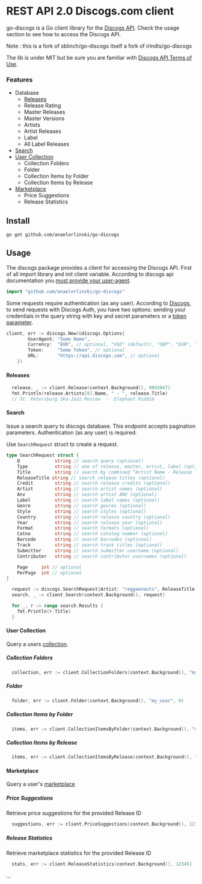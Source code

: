 # REST API 2.0 Discogs.com client

go-discogs is a Go client library for the [Discogs API](https://www.discogs.com/developers/). Check the usage section to see how to access the Discogs API.

Note : this is a fork of sblinch/go-discogs itself a fork of irlndts/go-discogs

The lib is under MIT but be sure you are familiar with [Discogs API Terms of Use](https://support.discogs.com/hc/en-us/articles/360009334593-API-Terms-of-Use).

### Features
 * Database
    * [Releases](#releases)
    * Release Rating
    * Master Releases
    * Master Versions
    * Artists
    * Artist Releases
    * Label
    * All Label Releases
 * [Search](#search)
 * [User Collection](#user-collection)
    * Collection Folders
    * Folder
    * Collection Items by Folder
    * Collection Items by Release
 * [Marketplace](#marketplace)
    * Price Suggestions
    * Release Statistics
 
Install
--------
    go get github.com/anaelorlinski/go-discogs

Usage
---------
The discogs package provides a client for accessing the Discogs API. 
First of all import library and init client variable. According to discogs api documentation you [must provide your user-agent](https://www.discogs.com/developers/#page:home,header:home-general-information). 
```go
import "github.com/anaelorlinski/go-discogs"
```

Some requests require authentication (as any user). According to [Discogs](https://www.discogs.com/developers/#page:authentication,header:authentication-discogs-auth-flow), to send requests with Discogs Auth, you have two options: sending your credentials in the query string with key and secret parameters or a [token parameter](https://www.discogs.com/settings/developers).

```go
client, err := discogs.New(&discogs.Options{
        UserAgent: "Some Name",
        Currency:  "EUR", // optional, "USD" (default), "GBP", "EUR", "CAD", "AUD", "JPY", "CHF", "MXN", "BRL", "NZD", "SEK", "ZAR" are allowed
        Token:     "Some Token", // optional
        URL:       "https://api.discogs.com", // optional
    })
``` 

#### Releases
```go
  release, _ := client.Release(context.Background(), 9893847)
  fmt.Println(release.Artists[0].Name, " - ", release.Title) 
  // St. Petersburg Ska-Jazz Review  -  Elephant Riddim
```

#### Search
Issue a search query to discogs database. This endpoint accepts pagination parameters.
Authentication (as any user) is required.

Use `SearchRequest` struct to create a request.
```go
type SearchRequest struct {
    Q             string // search query (optional)
    Type          string // one of release, master, artist, label (optional)
    Title         string // search by combined “Artist Name - Release Title” title field (optional)
    ReleaseTitle string // search release titles (optional)
    Credit        string // search release credits (optional)
    Artist        string // search artist names (optional)
    Anv           string // search artist ANV (optional)
    Label         string // search label names (optional)
    Genre         string // search genres (optional)
    Style         string // search styles (optional)
    Country       string // search release country (optional)
    Year          string // search release year (optional)
    Format        string // search formats (optional)
    Catno         string // search catalog number (optional)
    Barcode       string // search barcodes (optional)
    Track         string // search track titles (optional)
    Submitter     string // search submitter username (optional)
    Contributer   string // search contributor usernames (optional)

    Page     int // optional
    PerPage  int // optional
}
```

```go
  request := discogs.SearchRequest{Artist: "reggaenauts", ReleaseTitle: "river rock", Page: 0, PerPage: 1}
  search, _ := client.Search(context.Background(), request)

  for _, r := range search.Results {
    fmt.Println(r.Title)
  }
```

#### User Collection

Query a users [collection](https://www.discogs.com/developers#page:user-collection).

##### Collection Folders
```go
  collection, err := client.CollectionFolders(context.Background(), "my_user")
```
##### Folder
```go
  folder, err := client.Folder(context.Background(), "my_user", 0)
```
##### Collection Items by Folder
```go
  items, err := client.CollectionItemsByFolder(context.Background(), "my_user", 0, &Pagination{Sort: "artist", SortOrder: "desc", PerPage: 2})
```
##### Collection Items by Release
```go
  items, err := client.CollectionItemsByRelease(context.Background(), "my_user", 12934893)
```

#### Marketplace

Query a user's [marketplace](https://www.discogs.com/developers/#page:marketplace)

##### Price Suggestions

Retrieve price suggestions for the provided Release ID

```go
  suggestions, err := client.PriceSuggestions(context.Background(), 12345)
```

##### Release Statistics

Retrieve marketplace statistics for the provided Release ID

```go
  stats, err := client.ReleaseStatistics(context.Background(), 12345)
```

...
